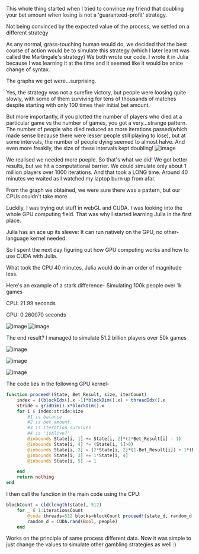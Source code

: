 This whole thing started when I tried to convince my friend that doubling your bet amount when losing is not a 'guaranteed-profit' strategy.

Not being convinced by the expected value of the process, we settled on a different strategy

As any normal, grass-touching human would do, we decided that the best course of action would be to simulate this strategy (which I later learnt was called the Martingale's strategy)
We both wrote our code. I wrote it in Julia because I was learning it at the time and it seemed like it would be anice change of syntax.

The graphs we got were...surprising.

Yes, the strategy was not a surefire victory, but people were loosing quite slowly, with some of them surviving for tens of thousands of matches despite starting with only 100 times their initial bet amount.

But more importantly, if you plotted the number of players who died at a particular game vs the number of games, you got a very...strange pattern.
The number of people who died reduced as more iterations passed(which made sense because there were lesser people still playing to lose), but at some intervals, the number of people dying seemed to almost halve. 
And even more freakily, the size of these intervals kept doubling!
![image](https://github.com/user-attachments/assets/01cf8f4a-d6e9-43f7-9114-5dada4d8d111)

We realised we needed more poeple. So that's what we did! We got better results, but we hit a computational barrier. We could simulate only about 1 million players over 1000 iterations. And that took a LONG time. Around 40 minutes we waited as I watched my laptop burn up from afar.

From the graph we obtained, we were sure there was a pattern, but our CPUs couldn't take more.

Luckily, I was trying out stuff in webGL and CUDA. I was looking into the whole GPU computing field. That was why I started learning Julia in the first place.

Julia has an ace up its sleeve: It can run natively on the GPU, no other-language kernel needed.

So I spent the next day figuring out how GPU computing works and how to use CUDA with Julia.

What took the CPU 40 minutes, Julia would do in an order of magnitude less.

Here's an example of a stark difference- Simulating 100k people over 1k games


CPU: 21.99 seconds

GPU: 0.260070 seconds

![image](https://github.com/user-attachments/assets/85aab710-e863-450e-b4f7-55b125f9ba72)
![image](https://github.com/user-attachments/assets/1165e274-75be-4d49-bbf8-6f2480df72a3)





The end result? I managed to simulate 51.2 billion players over 50k games 

![image](https://github.com/user-attachments/assets/635ab7fe-e911-44e0-af79-a942a30f082f)


![image](https://github.com/user-attachments/assets/ed63c094-a8a4-4578-8a72-76f445aa0cc8)

![image](https://github.com/user-attachments/assets/cdace02f-530b-4e4d-b224-c38823918422)





The code lies in the following GPU kernel- 
```Julia
function proceed!(State, Bet_Result, size, iterCount)
    index = ((blockIdx().x -1)*blockDim().x) + threadIdx().x
    stride = gridDim().x*blockDim().x
    for i ∈ index:stride:size
        #1 is balance
        #2 is bet amount.
        #3 is iteration survives
        #4 is 'isAlive?'
        @inbounds State[i, 1] += State[i, 2]*(2*Bet_Result[i] - 1)
        @inbounds State[i, 4] *= (State[i, 1]>0)
        @inbounds State[i, 2] = (2*State[i, 2]*(1-Bet_Result[i]) + 1*(Bet_Result[i]))*State[i, 4]
        @inbounds State[i, 3] += 1*State[i, 4]
        @inbounds State[i, 5] -= 1

    end
    return nothing
end 

```

I then call the function in the main code using the CPU:
```Julia
blockCount = cld(length(state), 512)
    for _ ∈ 1:iterationsCount
        @cuda threads=512 blocks=blockCount proceed!(state_d, random_d, people, iterationsCount)
        random_d = CUDA.rand(Bool, people)
    end
```

Works on the principle of same process different data. Now it was simple to just change the values to simulate other gambling strategies as well :)
